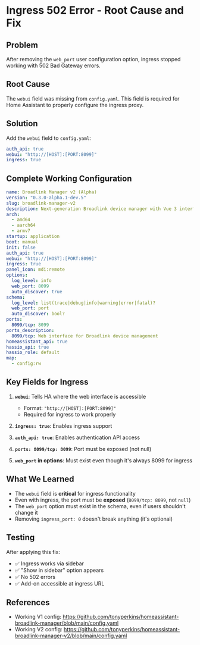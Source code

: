 # Ingress 502 Error - Root Cause and Fix

## Problem
After removing the `web_port` user configuration option, ingress stopped working with 502 Bad Gateway errors.

## Root Cause
The `webui` field was missing from `config.yaml`. This field is required for Home Assistant to properly configure the ingress proxy.

## Solution
Add the `webui` field to `config.yaml`:

```yaml
auth_api: true
webui: "http://[HOST]:[PORT:8099]"
ingress: true
```

## Complete Working Configuration

```yaml
name: Broadlink Manager v2 (Alpha)
version: "0.3.0-alpha.1-dev.5"
slug: broadlink-manager-v2
description: Next-generation Broadlink device manager with Vue 3 interface (Alpha)
arch:
  - amd64
  - aarch64
  - armv7
startup: application
boot: manual
init: false
auth_api: true
webui: "http://[HOST]:[PORT:8099]"
ingress: true
panel_icon: mdi:remote
options:
  log_level: info
  web_port: 8099
  auto_discover: true
schema:
  log_level: list(trace|debug|info|warning|error|fatal)?
  web_port: port
  auto_discover: bool?
ports:
  8099/tcp: 8099
ports_description:
  8099/tcp: Web interface for Broadlink device management
homeassistant_api: true
hassio_api: true
hassio_role: default
map:
  - config:rw
```

## Key Fields for Ingress

1. **`webui`**: Tells HA where the web interface is accessible
   - Format: `"http://[HOST]:[PORT:8099]"`
   - Required for ingress to work properly

2. **`ingress: true`**: Enables ingress support

3. **`auth_api: true`**: Enables authentication API access

4. **`ports: 8099/tcp: 8099`**: Port must be exposed (not null)

5. **`web_port` in options**: Must exist even though it's always 8099 for ingress

## What We Learned

- The `webui` field is **critical** for ingress functionality
- Even with ingress, the port must be **exposed** (`8099/tcp: 8099`, not `null`)
- The `web_port` option must exist in the schema, even if users shouldn't change it
- Removing `ingress_port: 0` doesn't break anything (it's optional)

## Testing
After applying this fix:
- ✅ Ingress works via sidebar
- ✅ "Show in sidebar" option appears
- ✅ No 502 errors
- ✅ Add-on accessible at ingress URL

## References
- Working V1 config: https://github.com/tonyperkins/homeassistant-broadlink-manager/blob/main/config.yaml
- Working V2 config: https://github.com/tonyperkins/homeassistant-broadlink-manager-v2/blob/main/config.yaml
